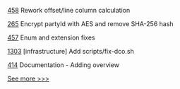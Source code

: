 
[458](https://github.com/hyperledger-labs/solang/pull/458) Rework offset/line column calculation

[265](https://github.com/hyperledger-labs/blockchain-carbon-accounting/pull/265) Encrypt partyId with AES and remove SHA-256 hash

[457](https://github.com/hyperledger-labs/solang/pull/457) Enum and extension fixes

[1303](https://github.com/hyperledger/iroha/pull/1303) [infrastructure] Add scripts/fix-dco.sh

[414](https://github.com/hyperledger/aries-framework-javascript/pull/414) Documentation - Adding overview 


[See more >>>](https://start-here.hyperledger.org/pull-requests)
